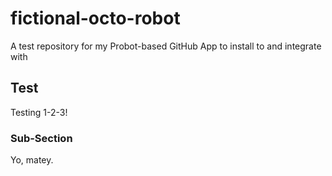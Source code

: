 # fictional-octo-robot

A test repository for my Probot-based GitHub App to install to and integrate with

## Test

Testing 1-2-3!

### Sub-Section

Yo, matey.
